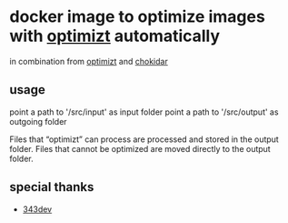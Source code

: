 # docker image to optimize images with [optimizt](https://github.com/343dev/optimizt) automatically

in combination from [optimizt](https://github.com/343dev/optimizt) and [chokidar](https://github.com/paulmillr/chokidar)

## usage

point a path to '/src/input' as input folder
point a path to '/src/output' as outgoing folder

Files that “optimizt” can process are processed and stored in the output folder.
Files that cannot be optimized are moved directly to the output folder.

## special thanks
* [343dev](https://github.com/343dev) 
